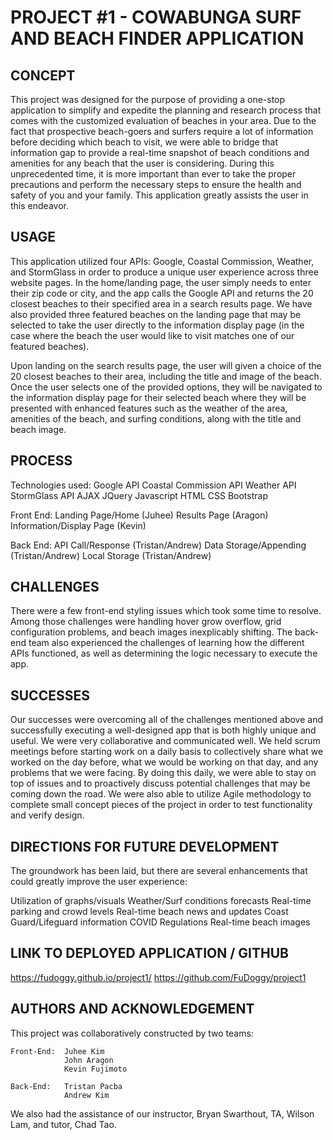 
# PROJECT #1 - COWABUNGA SURF AND BEACH FINDER APPLICATION

## CONCEPT

This project was designed for the purpose of providing a one-stop application to simplify and expedite the planning and research process that comes with the customized evaluation of beaches in your area.  Due to the fact that prospective beach-goers and surfers require a lot of information before deciding which beach to visit, we were able to bridge that information gap to provide a real-time snapshot of beach conditions and amenities for any beach that the user is considering.  During this unprecedented time, it is more important than ever to take the proper precautions and perform the necessary steps to ensure the health and safety of you and your family.  This application greatly assists the user in this endeavor.

## USAGE

This application utilized four APIs: Google, Coastal Commission, Weather, and StormGlass in order to produce a unique user experience across three website pages.  In the home/landing page, the user simply needs to enter their zip code or city, and the app calls the Google API and returns the 20 closest beaches to their specified area in a search results page.  We have also provided three featured beaches on the landing page that may be selected to take the user directly to the information display page (in the case where the beach the user would like to visit matches one of our featured beaches).  

Upon landing on the search results page, the user will given a choice of the 20 closest beaches to their area, including the title and image of the beach.  Once the user selects one of the provided options, they will be navigated to the information display page for their selected beach where they will be presented with enhanced features such as the weather of the area, amenities of the beach, and surfing conditions, along with the title and beach image.

## PROCESS

Technologies used:  Google API
                    Coastal Commission API
                    Weather API
                    StormGlass API
                    AJAX
                    JQuery
                    Javascript
                    HTML
                    CSS
                    Bootstrap

Front End:  Landing Page/Home (Juhee) 
            Results Page (Aragon)
            Information/Display Page (Kevin)

Back End:   API Call/Response (Tristan/Andrew)
            Data Storage/Appending (Tristan/Andrew)
            Local Storage (Tristan/Andrew)

## CHALLENGES

There were a few front-end styling issues which took some time to resolve.  Among those challenges were handling hover grow overflow, grid configuration problems, and beach images inexplicably shifting.  The back-end team also experienced the challenges of learning how the different APIs functioned, as well as determining the logic necessary to execute the app.                   

## SUCCESSES

Our successes were overcoming all of the challenges mentioned above and successfully executing a well-designed app that is both highly unique and useful.  We were very collaborative and communicated well.  We held scrum meetings before starting work on a daily basis to collectively share what we worked on the day before, what we would be working on that day, and any problems that we were facing.  By doing this daily, we were able to stay on top of issues and to proactively discuss potential challenges that may be coming down the road.  We were also able to utilize Agile methodology to complete small concept pieces of the project in order to test functionality and verify design.

## DIRECTIONS FOR FUTURE DEVELOPMENT

The groundwork has been laid, but there are several enhancements that could greatly improve the user experience:

Utilization of graphs/visuals
Weather/Surf conditions forecasts
Real-time parking and crowd levels
Real-time beach news and updates
Coast Guard/Lifeguard information
COVID Regulations
Real-time beach images

## LINK TO DEPLOYED APPLICATION / GITHUB

https://fudoggy.github.io/project1/
https://github.com/FuDoggy/project1

## AUTHORS AND ACKNOWLEDGEMENT

This project was collaboratively constructed by two teams:

    Front-End:  Juhee Kim
                John Aragon
                Kevin Fujimoto

    Back-End:   Tristan Pacba
                Andrew Kim

We also had the assistance of our instructor, Bryan Swarthout, TA, Wilson Lam, and tutor, Chad Tao.  
